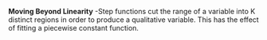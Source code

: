 **Moving Beyond Linearity**
-Step functions cut the range of a variable into K distinct regions in
order to produce a qualitative variable. This has the effect of fitting
a piecewise constant function.

 
 


 

